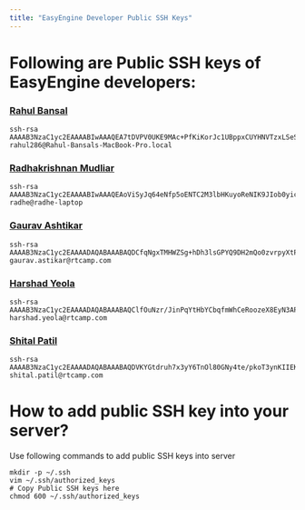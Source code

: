```yaml
---
title: "EasyEngine Developer Public SSH Keys"
---
```


# Following are Public SSH keys of EasyEngine developers:

### [Rahul Bansal](https://github.com/rahul286)

	ssh-rsa AAAAB3NzaC1yc2EAAAABIwAAAQEA7tDVPV0UKE9MAc+PfKiKorJc1UBppxCUYHNVTzxLSeSD9zphaoz/KXBhMXlqQO5BkAPx8BTctD1nBwEtzLr0TUfD1Y4dlJs/TPIoqtk/shFvCnFlUW0DMnUlKPMLurD9x8/Gu85UGGJRX1qeQwgx15iTPToY5P92Ik9WnruUILjiN+by5PyHCcJeihPnbSJsS9GjEcpJW5/k3pgrhMgaQDZZ0+MkLp3SAihXLnfw7pskPimosVoDXKDenAPe0SmBs/SmOXGfUrKNnQPWZHS8uYhj3nRle9A64vlNPwllaBXI+09o7McJ1ov1L2Zay1VjAwrAgVw6ZP9aOfWAgCpruw== rahul286@Rahul-Bansals-MacBook-Pro.local


### [Radhakrishnan Mudliar](https://github.com/radhe)

	ssh-rsa AAAAB3NzaC1yc2EAAAABIwAAAQEAoViSyJq64eNfp5oENTC2M3lbHKuyoReNIK9JIob0yicpWjRBtoWWhCZwdbBKgq+XYdQdget809zXNEZAhz8NqqalPz6ZN8daLsxPLVjc5ozmHmtu/K0x8pDH8+kurY0ExdlWfEYWvGCP0YQLRKg2lJc5iJCzAaDIHcd03G1b9jfmn0/PMqineDgBgz8o6teFvwMfTPAJ7PefDvP7LMjU8w0CdqIl5qBAxuRbvPL2oaTSXSBt4/qEMMFtMECx/sBZGiBpRXVaWoPnucMVuVA49cyj/z2jWKrIh8MZY8GbbwZrgPuCagM97D2GBpe3vUfewtWvuNIfbd4geq0E8crMpw== radhe@radhe-laptop


### [Gaurav Ashtikar](https://github.com/gau1991)

	ssh-rsa AAAAB3NzaC1yc2EAAAADAQABAAABAQDCfqNgxTMHWZSg+hDh3lsGPYQ9DH2mQo0zvrpyXtP5sBtk/w8pcJsPrB3LOTlVbhRVdHdR2thTHVtubSe3eg50UiCO7uXmnpU7OM0PX1JcYWWAw5dgDOxDxucHbPqJBKPtFH9Exf2+4+/h78m/Hg3XOfceYuzaYIaIkUhFG3/8/ah8+MXBvgc5IP7v7EKJIwfgFnWAec1wQBB/+G8+YAL8JR1QAtGkdAULo9lsI048M11/bQxWqTkDPHD6hCKhcseRZ5bV/IKeCZsB45GZrn2AtU2auQi2OSVBk/TOb/hlroPNj9m0BfliddlKiZms0qIxWgkMvorheOjLKXkDO5AB gaurav.astikar@rtcamp.com


### [Harshad Yeola](https://github.com/harshadyeola)

	ssh-rsa AAAAB3NzaC1yc2EAAAADAQABAAABAQClfOuNzr/JinPqYtHbYCbqfmWhCeRoozeX8EyN3APE1tzWPIKvAkCeTQ26aybgUsCFodrXmEAfG7T/4HzmXUlEUuE5wKT8CEGzD8nkmqhGfpj6WLcfJXNwBTMKiEnocxvRusH/YVZSgGaavxCxAyn5f9nrh9sl+xMv34mlEVf0sGcdkSOvVcmRLVTJFWe/vlcfhs3t6OT8CzVA/J60kWsb7AcODHpTsy4dvJLU8Hxr2l9aaht7Deq940IvQ/tHf3YUBJ16R1zj63hFbixZwBXIIKXTfM6OxXEfxTFwauKMRPK2ULqLTwrEWpNQpMVFkDgODZzOXEqhj3JKR4CWzgb1 harshad.yeola@rtcamp.com


### [Shital Patil](https://github.com/shitalp)

	ssh-rsa AAAAB3NzaC1yc2EAAAADAQABAAABAQDVKYGtdruh7x3yY6TnOl80GNy4te/pkoT3ynKIIEKBTJtDrYMe5gbmQhe18o5gBzY9uSy+F7DjyC+2O/5owWGls6nT6/QqEz+YxiOWR/By+wkaXhnYlcFSqEuughoz3833ATXYR4arIvtLRP8dJxYDBvqvW2z/zY/kXall+gAoOvL76YuCyYy/WpMrYloA/h0XRc/70jcDPU1WZ+r4iD2gjoDVcjZa7/ENc5+vXjiTmCDo3yj569r1HzKfBIvkdQyOBTqsxeaQgwH2iIR567VYVUrpTdrsh7h+utGz1cT3rNkt4MgDq7rOrGD5y/gNNje3S2R3l7HjZyarDmBLJNM9 shital.patil@rtcamp.com


# How to add public SSH key into your server?

Use following commands to add public SSH keys into server

	mkdir -p ~/.ssh
	vim ~/.ssh/authorized_keys
	# Copy Public SSH keys here
	chmod 600 ~/.ssh/authorized_keys





